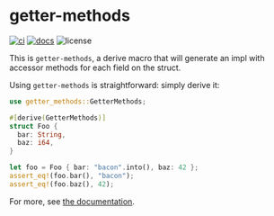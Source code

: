 # getter-methods

[![ci](https://github.com/lukesneeringer/getter-methods/actions/workflows/ci.yaml/badge.svg)](https://github.com/lukesneeringer/getter-methods/actions/workflows/ci.yaml)
[![docs](https://img.shields.io/badge/docs-release-blue)](https://docs.rs/getter-methods/)
![license](https://img.shields.io/badge/license-MIT-blue)

This is `getter-methods`, a derive macro that will generate an impl with accessor methods for each
field on the struct.

Using `getter-methods` is straightforward: simply derive it:

```rs
use getter_methods::GetterMethods;

#[derive(GetterMethods)]
struct Foo {
  bar: String,
  baz: i64,
}

let foo = Foo { bar: "bacon".into(), baz: 42 };
assert_eq!(foo.bar(), "bacon");
assert_eq!(foo.baz(), 42);
```

For more, see [the documentation](https://docs.rs/getter-methods).
